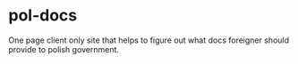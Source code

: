 # pol-docs
One page client only site that helps to figure out what docs foreigner should provide to polish government.  
